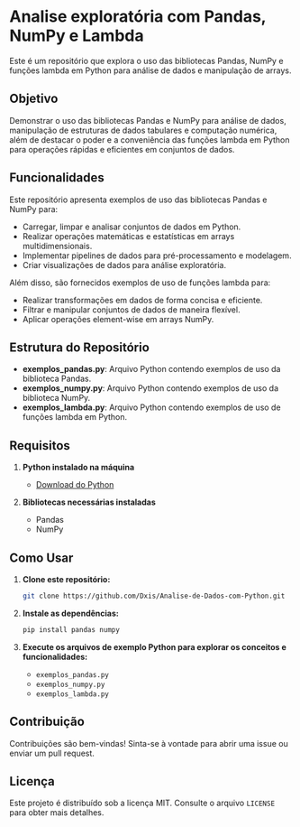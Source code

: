 # Analise exploratória com Pandas, NumPy e Lambda

Este é um repositório que explora o uso das bibliotecas Pandas, NumPy e funções lambda em Python para análise de dados e manipulação de arrays.

## Objetivo 
Demonstrar o uso das bibliotecas Pandas e NumPy para análise de dados, manipulação de estruturas de dados tabulares e computação numérica, além de destacar o poder e a conveniência das funções lambda em Python para operações rápidas e eficientes em conjuntos de dados.

## Funcionalidades

Este repositório apresenta exemplos de uso das bibliotecas Pandas e NumPy para:

- Carregar, limpar e analisar conjuntos de dados em Python.
- Realizar operações matemáticas e estatísticas em arrays multidimensionais.
- Implementar pipelines de dados para pré-processamento e modelagem.
- Criar visualizações de dados para análise exploratória.

Além disso, são fornecidos exemplos de uso de funções lambda para:

- Realizar transformações em dados de forma concisa e eficiente.
- Filtrar e manipular conjuntos de dados de maneira flexível.
- Aplicar operações element-wise em arrays NumPy.

## Estrutura do Repositório

- **exemplos_pandas.py**: Arquivo Python contendo exemplos de uso da biblioteca Pandas.
- **exemplos_numpy.py**: Arquivo Python contendo exemplos de uso da biblioteca NumPy.
- **exemplos_lambda.py**: Arquivo Python contendo exemplos de uso de funções lambda em Python.


## Requisitos

1. **Python instalado na máquina**
   - [Download do Python](https://www.python.org/downloads/)

2. **Bibliotecas necessárias instaladas**
   - Pandas
   - NumPy

## Como Usar

1. **Clone este repositório:**

    ```bash
    git clone https://github.com/Dxis/Analise-de-Dados-com-Python.git
    ```

2. **Instale as dependências:**

    ```bash
    pip install pandas numpy
    ```

3. **Execute os arquivos de exemplo Python para explorar os conceitos e funcionalidades:**
    - `exemplos_pandas.py`
    - `exemplos_numpy.py`
    - `exemplos_lambda.py`

## Contribuição

Contribuições são bem-vindas! Sinta-se à vontade para abrir uma issue ou enviar um pull request.

## Licença

Este projeto é distribuído sob a licença MIT. Consulte o arquivo `LICENSE` para obter mais detalhes.
